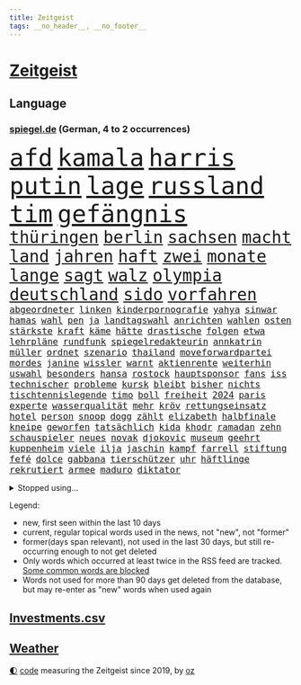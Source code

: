 ```yaml
---
title: Zeitgeist
tags: __no_header__, __no_footer__
---
```


# [Zeitgeist](https://oliz.io/zeitgeist/)

## Language

<h3><a href="https://www.spiegel.de" target="_blank">spiegel.de</a> (German, 4 to 2 occurrences)</h3>
<p style="font-family:monospace">
<span style="font-size:32pt"><a href="news_links.html#afd" class="current">afd</a></span>
<span style="font-size:32pt"><a href="news_links.html#kamala" class="current">kamala</a></span>
<span style="font-size:32pt"><a href="news_links.html#harris" class="current">harris</a></span>
<span style="font-size:32pt"><a href="news_links.html#putin" class="current">putin</a></span>
<span style="font-size:32pt"><a href="news_links.html#lage" class="current">lage</a></span>
<span style="font-size:32pt"><a href="news_links.html#russland" class="current">russland</a></span>
<span style="font-size:32pt"><a href="news_links.html#tim" class="current">tim</a></span>
<span style="font-size:32pt"><a href="news_links.html#gefängnis" class="current">gefängnis</a></span>
<br>
<span style="font-size:22pt"><a href="news_links.html#thüringen" class="current">thüringen</a></span>
<span style="font-size:22pt"><a href="news_links.html#berlin" class="current">berlin</a></span>
<span style="font-size:22pt"><a href="news_links.html#sachsen" class="current">sachsen</a></span>
<span style="font-size:22pt"><a href="news_links.html#macht" class="current">macht</a></span>
<span style="font-size:22pt"><a href="news_links.html#land" class="current">land</a></span>
<span style="font-size:22pt"><a href="news_links.html#jahren" class="current">jahren</a></span>
<span style="font-size:22pt"><a href="news_links.html#haft" class="current">haft</a></span>
<span style="font-size:22pt"><a href="news_links.html#zwei" class="current">zwei</a></span>
<span style="font-size:22pt"><a href="news_links.html#monate" class="current">monate</a></span>
<span style="font-size:22pt"><a href="news_links.html#lange" class="current">lange</a></span>
<span style="font-size:22pt"><a href="news_links.html#sagt" class="current">sagt</a></span>
<span style="font-size:22pt"><a href="news_links.html#walz" class="new">walz</a></span>
<span style="font-size:22pt"><a href="news_links.html#olympia" class="current">olympia</a></span>
<span style="font-size:22pt"><a href="news_links.html#deutschland" class="current">deutschland</a></span>
<span style="font-size:22pt"><a href="news_links.html#sido" class="new">sido</a></span>
<span style="font-size:22pt"><a href="news_links.html#vorfahren" class="current">vorfahren</a></span>
<br>
<span style="font-size:12pt"><a href="news_links.html#abgeordneter" class="current">abgeordneter</a></span>
<span style="font-size:12pt"><a href="news_links.html#linken" class="current">linken</a></span>
<span style="font-size:12pt"><a href="news_links.html#kinderpornografie" class="current">kinderpornografie</a></span>
<span style="font-size:12pt"><a href="news_links.html#yahya" class="new">yahya</a></span>
<span style="font-size:12pt"><a href="news_links.html#sinwar" class="current">sinwar</a></span>
<span style="font-size:12pt"><a href="news_links.html#hamas" class="current">hamas</a></span>
<span style="font-size:12pt"><a href="news_links.html#wahl" class="current">wahl</a></span>
<span style="font-size:12pt"><a href="news_links.html#pen" class="current">pen</a></span>
<span style="font-size:12pt"><a href="news_links.html#ja" class="current">ja</a></span>
<span style="font-size:12pt"><a href="news_links.html#landtagswahl" class="current">landtagswahl</a></span>
<span style="font-size:12pt"><a href="news_links.html#anrichten" class="current">anrichten</a></span>
<span style="font-size:12pt"><a href="news_links.html#wahlen" class="current">wahlen</a></span>
<span style="font-size:12pt"><a href="news_links.html#osten" class="current">osten</a></span>
<span style="font-size:12pt"><a href="news_links.html#stärkste" class="current">stärkste</a></span>
<span style="font-size:12pt"><a href="news_links.html#kraft" class="current">kraft</a></span>
<span style="font-size:12pt"><a href="news_links.html#käme" class="current">käme</a></span>
<span style="font-size:12pt"><a href="news_links.html#hätte" class="current">hätte</a></span>
<span style="font-size:12pt"><a href="news_links.html#drastische" class="current">drastische</a></span>
<span style="font-size:12pt"><a href="news_links.html#folgen" class="current">folgen</a></span>
<span style="font-size:12pt"><a href="news_links.html#etwa" class="current">etwa</a></span>
<span style="font-size:12pt"><a href="news_links.html#lehrpläne" class="new">lehrpläne</a></span>
<span style="font-size:12pt"><a href="news_links.html#rundfunk" class="current">rundfunk</a></span>
<span style="font-size:12pt"><a href="news_links.html#spiegelredakteurin" class="current">spiegelredakteurin</a></span>
<span style="font-size:12pt"><a href="news_links.html#annkatrin" class="current">annkatrin</a></span>
<span style="font-size:12pt"><a href="news_links.html#müller" class="current">müller</a></span>
<span style="font-size:12pt"><a href="news_links.html#ordnet" class="current">ordnet</a></span>
<span style="font-size:12pt"><a href="news_links.html#szenario" class="new">szenario</a></span>
<span style="font-size:12pt"><a href="news_links.html#thailand" class="current">thailand</a></span>
<span style="font-size:12pt"><a href="news_links.html#moveforwardpartei" class="new">moveforwardpartei</a></span>
<span style="font-size:12pt"><a href="news_links.html#mordes" class="current">mordes</a></span>
<span style="font-size:12pt"><a href="news_links.html#janine" class="current">janine</a></span>
<span style="font-size:12pt"><a href="news_links.html#wissler" class="current">wissler</a></span>
<span style="font-size:12pt"><a href="news_links.html#warnt" class="current">warnt</a></span>
<span style="font-size:12pt"><a href="news_links.html#aktienrente" class="new">aktienrente</a></span>
<span style="font-size:12pt"><a href="news_links.html#weiterhin" class="current">weiterhin</a></span>
<span style="font-size:12pt"><a href="news_links.html#uswahl" class="current">uswahl</a></span>
<span style="font-size:12pt"><a href="news_links.html#besonders" class="current">besonders</a></span>
<span style="font-size:12pt"><a href="news_links.html#hansa" class="current">hansa</a></span>
<span style="font-size:12pt"><a href="news_links.html#rostock" class="current">rostock</a></span>
<span style="font-size:12pt"><a href="news_links.html#hauptsponsor" class="new">hauptsponsor</a></span>
<span style="font-size:12pt"><a href="news_links.html#fans" class="current">fans</a></span>
<span style="font-size:12pt"><a href="news_links.html#iss" class="current">iss</a></span>
<span style="font-size:12pt"><a href="news_links.html#technischer" class="new">technischer</a></span>
<span style="font-size:12pt"><a href="news_links.html#probleme" class="current">probleme</a></span>
<span style="font-size:12pt"><a href="news_links.html#kursk" class="new">kursk</a></span>
<span style="font-size:12pt"><a href="news_links.html#bleibt" class="current">bleibt</a></span>
<span style="font-size:12pt"><a href="news_links.html#bisher" class="current">bisher</a></span>
<span style="font-size:12pt"><a href="news_links.html#nichts" class="current">nichts</a></span>
<span style="font-size:12pt"><a href="news_links.html#tischtennislegende" class="new">tischtennislegende</a></span>
<span style="font-size:12pt"><a href="news_links.html#timo" class="current">timo</a></span>
<span style="font-size:12pt"><a href="news_links.html#boll" class="current">boll</a></span>
<span style="font-size:12pt"><a href="news_links.html#freiheit" class="current">freiheit</a></span>
<span style="font-size:12pt"><a href="news_links.html#2024" class="current">2024</a></span>
<span style="font-size:12pt"><a href="news_links.html#paris" class="current">paris</a></span>
<span style="font-size:12pt"><a href="news_links.html#experte" class="current">experte</a></span>
<span style="font-size:12pt"><a href="news_links.html#wasserqualität" class="current">wasserqualität</a></span>
<span style="font-size:12pt"><a href="news_links.html#mehr" class="current">mehr</a></span>
<span style="font-size:12pt"><a href="news_links.html#kröv" class="current">kröv</a></span>
<span style="font-size:12pt"><a href="news_links.html#rettungseinsatz" class="current">rettungseinsatz</a></span>
<span style="font-size:12pt"><a href="news_links.html#hotel" class="current">hotel</a></span>
<span style="font-size:12pt"><a href="news_links.html#person" class="current">person</a></span>
<span style="font-size:12pt"><a href="news_links.html#snoop" class="current">snoop</a></span>
<span style="font-size:12pt"><a href="news_links.html#dogg" class="current">dogg</a></span>
<span style="font-size:12pt"><a href="news_links.html#zählt" class="current">zählt</a></span>
<span style="font-size:12pt"><a href="news_links.html#elizabeth" class="new">elizabeth</a></span>
<span style="font-size:12pt"><a href="news_links.html#halbfinale" class="current">halbfinale</a></span>
<span style="font-size:12pt"><a href="news_links.html#kneipe" class="current">kneipe</a></span>
<span style="font-size:12pt"><a href="news_links.html#geworfen" class="current">geworfen</a></span>
<span style="font-size:12pt"><a href="news_links.html#tatsächlich" class="current">tatsächlich</a></span>
<span style="font-size:12pt"><a href="news_links.html#kida" class="new">kida</a></span>
<span style="font-size:12pt"><a href="news_links.html#khodr" class="new">khodr</a></span>
<span style="font-size:12pt"><a href="news_links.html#ramadan" class="new">ramadan</a></span>
<span style="font-size:12pt"><a href="news_links.html#zehn" class="current">zehn</a></span>
<span style="font-size:12pt"><a href="news_links.html#schauspieler" class="current">schauspieler</a></span>
<span style="font-size:12pt"><a href="news_links.html#neues" class="current">neues</a></span>
<span style="font-size:12pt"><a href="news_links.html#novak" class="current">novak</a></span>
<span style="font-size:12pt"><a href="news_links.html#djokovic" class="current">djokovic</a></span>
<span style="font-size:12pt"><a href="news_links.html#museum" class="current">museum</a></span>
<span style="font-size:12pt"><a href="news_links.html#geehrt" class="current">geehrt</a></span>
<span style="font-size:12pt"><a href="news_links.html#kuppenheim" class="new">kuppenheim</a></span>
<span style="font-size:12pt"><a href="news_links.html#viele" class="current">viele</a></span>
<span style="font-size:12pt"><a href="news_links.html#ilja" class="new">ilja</a></span>
<span style="font-size:12pt"><a href="news_links.html#jaschin" class="new">jaschin</a></span>
<span style="font-size:12pt"><a href="news_links.html#kampf" class="current">kampf</a></span>
<span style="font-size:12pt"><a href="news_links.html#farrell" class="new">farrell</a></span>
<span style="font-size:12pt"><a href="news_links.html#stiftung" class="current">stiftung</a></span>
<span style="font-size:12pt"><a href="news_links.html#fefé" class="new">fefé</a></span>
<span style="font-size:12pt"><a href="news_links.html#dolce" class="new">dolce</a></span>
<span style="font-size:12pt"><a href="news_links.html#gabbana" class="new">gabbana</a></span>
<span style="font-size:12pt"><a href="news_links.html#tierschützer" class="current">tierschützer</a></span>
<span style="font-size:12pt"><a href="news_links.html#uhr" class="current">uhr</a></span>
<span style="font-size:12pt"><a href="news_links.html#häftlinge" class="current">häftlinge</a></span>
<span style="font-size:12pt"><a href="news_links.html#rekrutiert" class="new">rekrutiert</a></span>
<span style="font-size:12pt"><a href="news_links.html#armee" class="current">armee</a></span>
<span style="font-size:12pt"><a href="news_links.html#maduro" class="new">maduro</a></span>
<span style="font-size:12pt"><a href="news_links.html#diktator" class="current">diktator</a></span>
</p>
<details>
<summary>Stopped using...</summary>
<p class="former" style="font-size:12pt">
angeles(1386) aufgefordert(1386) analyse(1385) becker(1385) egal(1384) übergriffe(1384) aufgerufen(1383) bochum(1383) flüchtlinge(1383) niederländische(1383) rheinlandpfalz(1383) sexuelle(1383) verstorbenen(1383) digitalisierung(1382) echte(1381) gehe(1381) lust(1381) portugal(1381) umwelt(1381) arm(1380) bereich(1380) gelassen(1380) konzerne(1380) saß(1380) behörde(1379) beobachten(1379) erfahrungen(1379) gegangen(1379) leer(1379) märz(1379) pocht(1379) punkte(1379) aufruf(1378) besorgt(1378) draußen(1378) internationaler(1378) rest(1378) stets(1378) tieren(1378) verweigert(1378) angeklagter(1377) autobahn(1377) fleisch(1377) verhandelt(1376) entgegen(1375) franziskus(1375) gerhard(1375) interesse(1375) manuel(1375) papst(1375) türkischen(1375) 04(1374) appell(1374) bundestrainer(1374) dementiert(1374) polizeieinsatz(1374) tschechien(1374) fliehen(1373) mahnt(1373) ersetzen(1372) geflogen(1372) konflikte(1372) rom(1372) träumen(1372) verschieben(1372) anbieter(1371) kleines(1371) landen(1371) sinnvoll(1371) vermeiden(1371) klimapolitik(1370) trennt(1370) ii(1369) getrennt(1368) erkrankt(1367) ebenso(1366) verbreiten(1366) 1500(1365) mercedes(1365) haushalte(1364) pflicht(1362) taliban(1362) streitet(1361) todesopfer(1360) überholt(1360) katholischen(1359) wahrscheinlich(1359) mangel(1358) exporte(1357) brach(1356) hilfen(1353) syrer(1352) not(1351) fehlende(1350) halbe(1346) sogenannten(1339) herausforderung(1338) bewegt(1332) entspannt(1326) missbrauchs(1326) last(1309) billiger(1306) stopp(1305) wetterdienst(1295) diagnose(1266) autobauer(1262) fußballnationalmannschaft(1174) videoaufnahmen(1139) bauern(1122) auswärtige(1116) bundesrat(1106) dörfer(1073) entlastung(1068) nachspielzeit(1065) wissing(1054) mike(1051) zorn(1043) demo(1018) beider(1009) elke(1001) heidenreich(1001) lädt(990) unbekannter(990) tödlichem(981) schärfere(974) unserem(972) einziger(956) finnland(954) kanzlers(940) erschwert(936) soldat(925) lemke(920) streik(905) herausgefunden(894) überzeugung(893) vereinigung(875) iranische(852) überlebenden(839) königsklasse(838) fernen(828) verärgert(809) dahin(805) steuerhinterziehung(798) sylt(790) joshua(777) jugendlicher(774) kaffee(774) weltrekord(771) andrew(770) sexuell(769) nationale(759) newsletter(759) 16jähriger(750) wissenschaft(748) eautos(747) landwirtschaft(739) fassungslos(737) chinesen(734) sunak(732) rishi(731) notruf(721) nation(716) 63(702) tobias(696) antarktis(691) kita(684) ernährung(683) gerechtfertigt(683) eingreifen(681) yorker(677) feierten(675) historisches(673) monika(668) emissionen(666) quer(662) methoden(656) besatzung(651) katze(650) auszeichnung(639) spielzeug(615) gesprengt(611) liberale(607) migrationspolitik(603) überzeugen(600) dfbelf(596) madonna(591) muster(590) flogen(589) trauern(588) abschiebungen(587) auflaufen(585) vulkan(585) gelegenheit(583) mittelpunkt(574) überschritten(571) praxis(570) kongo(569) beliebter(568) pokal(565) viertagewoche(563) gebühren(557) hilfsorganisation(551) jason(547) wand(546) befasst(540) bürokratie(538) schwache(536) lauf(533) weimar(533) wahlsieger(521) beitritt(517) trier(517) verzögerung(515) stillstand(514) rechtspopulisten(510) unterbrechung(509) spiegelreport(508) gejagt(500) beigetragen(497) fakten(493) kindergrundsicherung(491) optionen(488) umsetzen(487) erwarteten(484) brachten(472) boomt(471) startete(467) reuß(464) rahmen(463) fisch(454) tickets(454) straßenverkehr(445) court(444) expertengremium(432) mühe(431) drohnenangriffe(428) hamm(426) nachbesserungen(426) spektakulären(426) bitter(424) fossile(423) angelegt(420) einbestellt(414) bekennt(411) blockierte(411) qualifiziert(410) website(408) budget(407) qualität(406) abschaffen(398) kurve(398) selben(395) thunberg(393) anschluss(392) abwenden(391) überlegen(390) obersten(388) steve(388) abends(385) gesellschaftliche(384) toronto(383) benachteiligt(381) soziologe(379) erweitert(375) victoria(375) xiii(373) zulieferer(373) desaster(372) besiegen(371) aufatmen(370) verkehrswende(368) strenger(366) andré(364) atlanta(363) metropole(361) unterscheiden(358) gedreht(350) butter(348) torwart(348) ausscheiden(342) pauli(340) kandidiert(334) tankstelle(334) schiitenmiliz(331) eigentor(329) israeli(329) welten(329) antonio(326) knacken(325) zusammengebrochen(323) dumm(322) rucksack(322) fame(321) young(321) gewechselt(320) onkel(318) generalbundesanwalt(314) tvsender(314) fußballfans(308) verfolgte(305) challenge(303) kimmich(303) belästigt(301) klarer(300) mehrmals(300) 1994(299) comedian(299) dankbar(298) organisatoren(297) population(293) bulls(289) ddr(287) erkältung(286) israelischer(285) ebay(284) mars(284) gerechnet(283) hinterlässt(283) instrument(283) mexikos(283) charkiw(277) emotionaler(275) erfindung(275) intern(275) hamasangriff(273) stimmte(270) waffenstillstand(269) großzügigen(268) achtzigerjahre(266) mancherorts(265) stadien(264) bezirk(263) mentale(261) herbe(260) weltlage(258) mohammad(257) erkannt(256) gdl(256) künftige(255) hamasgeisel(252) kiboom(252) kulturszene(251) stille(251) signalisiert(249) geiselnahme(247) spiels(247) sprecherin(246) emma(245) gdlchef(245) schwindet(245) weselsky(245) kriegstüchtig(244) 37jährige(243) db(243) spdfraktionschef(243) strengen(243) unfalltod(243) bundeskartellamt(239) fluggäste(238) kassieren(236) kliniken(236) 2012(233) psychologe(233) kapitän(231) genügend(229) helsinki(228) bett(227) finanzieren(227) notlage(227) wackelt(226) leise(225) verabschiedung(225) weiterkommen(225) wählerinnen(225) dfbteam(224) genozid(224) janeiro(224) beleidigungen(223) aires(222) buenos(222) fach(221) künftiger(221) stoffe(221) tausender(221) ausgewählt(220) eupolitiker(220) weiblich(220) historischer(219) dialoge(218) entzogen(218) gerichtssaal(218) heimischen(217) zuversichtlich(216) geschlechtsverkehr(215) guardiola(212) südosten(212) einsparungen(211) rauch(211) roberts(210) buchempfehlungen(209) walk(209) blockbuster(208) durchgeführt(208) staatssekretär(208) interessieren(207) oma(206) kragen(205) dreyer(202) immunität(202) zurückgewiesen(202) abgefeuert(200) leidenschaftlicher(200) vorliegt(200) high(199) mangelnde(198) lachen(197) bevorzugen(196) pep(196) humanitärer(195) statistischem(195) fossil(193) maersk(192) sogenanntes(192) gebrauch(191) linien(191) öffnete(191) abfahrt(190) dave(190) homo(190) cdu/csu(189) schlappe(189) spacey(189) landsleuten(188) elvis(187) abgetaucht(186) begrenzt(186) rüstungsexporte(186) bestsellerautor(183) langes(183) zählte(183) alkoholfreie(182) bauernproteste(182) fernhalten(182) lecker(182) norweger(182) beantragt(181) betreffen(181) sächsische(181) autoritär(180) spektakuläres(180) haag(179) halbinsel(179) nachzudenken(179) ritual(179) kaltes(176) verbündete(176) anmelden(174) frühes(174) leroy(173) sané(173) klamotten(171) 160(170) afdabgeordnete(170) gefühle(170) 13jährigen(169) erklärungen(169) erzbistum(169) erobert(168) festhalten(168) politischem(168) prallte(167) gespendet(166) horrorfilm(166) kalte(166) anonymen(165) original(165) potsdamer(165) rechtsaußenpartei(165) angehoben(164) murphy(164) satt(164) zeugnis(164) rechtlichen(163) unfair(163) anforderungen(162) ohrringe(162) platzt(162) hauptdarstellerin(161) besetztes(160) kreuzfahrtschiff(160) rechtens(160) regierungsflieger(160) australier(159) verewigt(158) afdmann(157) anerkennung(157) bundestagsabgeordnete(157) gefälschte(157) jena(157) wilden(157) wovon(157) andre(156) konstruiert(156) trainers(156) klettern(155) posse(153) inhalt(149) schärfste(149) siebten(149) verhagelt(149) olivia(147) spielraum(147) wohnmobil(147) facebookkonzern(146) autofahrerin(145) lara(145) raf(145) wiederum(145) zentimeter(144) anwenden(143) assange(143) meidet(143) schöpft(142) sätze(142) schwerverletzte(141) 129(140) bezahlte(140) magnus(140) neil(140) zoo(140) stromnetze(139) daniels(138) fremden(138) preisgegeben(137) sportartikelhersteller(137) vorlieben(137) agenda(136) auffälligen(136) erhielten(135) flotte(134) unverzüglich(134) außergewöhnliches(133) erhalt(133) hollywoodfilmen(132) klettert(132) tasche(132) anmeldung(131) prorussischen(131) bernard(130) einfuhr(130) heilbronn(130) mehrarbeit(130) schauspielerinnen(130) regisseure(129) sarah(129) trek(129) zecken(129) zig(129) authentisch(127) biss(127) rüstung(127) wikileaksgründer(127) künstlich(126) taxis(126) usarmee(126) runter(125) alleingang(124) gelöscht(124) gigantische(124) andrej(123) puigdemont(123) flugzeugbauer(122) intensiv(122) 14jährigen(121) getäuscht(120) halbzeit(120) löhne(120) schmerzensgeld(120) drittes(119) krankheitserreger(119) nordosten(119) wendungen(119) alters(118) chefposten(118) lautete(118) vorzubereiten(118) abgelaufen(117) auswärtigen(117) indirekt(117) auflage(116) kümmerte(116) mitsotakis(116) award(115) beeindruckende(115) matchwinner(115) titanic(115) katalanische(114) strafzölle(114) todesfällen(114) gruß(112) hirnforschung(112) lakers(112) parteifreunde(112) schmerzt(112) schnitzer(112) kibbuz(111) pier(111) viewing(111) abheben(110) amts(110) boss(110) geprägten(110) bedenklich(109) britischem(109) klimaprotest(109) unerwarteten(109) unvermittelt(109) antreibt(108) komplizierter(108) milliardengeschäft(108) privatsphäre(108) absurde(107) amnestie(107) carlsen(107) kontrollieren(107) jenem(106) dialog(105) rouge(105) stammende(105) stichwahl(105) alltäglich(104) gärtnern(104) prostituierte(104) rüstungskonzern(104) statistische(104) integration(103) selbstverständlichkeit(103) verkleinern(103) aufgebracht(102) bildeten(102) blutiges(102) demonstrierende(102) faktencheck(102) nike(102) potenzial(102) rüdiger(102) fahrrad(101) vorgezogenen(101) wohngebiet(101) fußballers(100) anpfiff(98) cafés(98) etablierte(98) geredet(98) sammlung(98) ungarischen(98) beherrscht(97) medienfirma(97) quiet(97) gerne(94) verunsichert(93) 1974(92) spektakulärsten(92) wecken(92) abonnenten(91) beseitigen(91) eint(91) entschädigen(91) mahnwache(91) spritpreise(91) andernorts(90) anlegestelle(90) boston(90) motivation(90) ungleich(90) verhört(90) verzögerte(90) fronten(89) gletschern(89) jam(89) pearl(89) regierungswechsel(89) toxischen(89) usmilliardär(89) zurückzubekommen(89) ätna(89) agassi(88) eindrucksvolle(88) hindernis(88) vorgängers(88) figuren(87) fuhren(87) gucken(87) leiterin(87) ostereier(87) rechtspopulistischer(87) schüttete(87) 11freunde(86) beck(86) chinese(86) handwerk(86) haushalten(86) herzversagen(86) leuchten(86) technischen(86) telekom(86) unterschätzen(86) akzeptieren(85) chrupalla(85) gezüchtet(85) project(85) spdspitze(85) tino(85) attackierte(84) bannon(84) bronny(84) charakter(84) draft(84) pflegetochter(84) 75jährige(83) fischkutter(83) schwerverletzter(83) strafstoß(83) 97(82) abwechslungsreich(82) eddy(82) fahrern(82) industriegebiet(82) motiviert(82) nachspiel(82) teilnehmern(82) abhaken(81) auswärtiges(81) countrysänger(81) orthodoxe(81) sexszenen(81) vergisst(81) werbezwecken(81) zukunftsaussichten(81) erbost(80) fragwürdiger(80) küssen(80) legalisiert(80) streaminganbieter(80) städtische(80) überflutungen(80) children(79) eingerechnet(79) herzstillstand(79) jubelten(79) kandidatinnen(79) mythen(79) save(79) spielfilm(79) stahl(79) stalking(79) tvserien(79) umweltministerin(79) wirt(79) angeschlagenen(78) begrenzten(78) bußgeld(78) trumpf(78) ängstlichen(78) amtsträger(77) darstellt(77) fix(77) kriselnden(77) schlägen(77) wirkungslos(77) auszulösen(76) beobachtung(76) bistum(76) eurozone(76) krisentreffen(76) meeresfrüchte(76) rächte(76) afdspitzenpolitiker(75) grimes(75) knackt(75) renaissance(75) beckham(74) klang(74) kundinnen(74) bmw(73) denkwürdigen(73) jawort(73) mitgebracht(73) abkassieren(72) ausfiel(72) moulin(72) mühlenflügel(72) premiers(72) prognosen(72) trockenheit(72) aufträgen(71) bankfiliale(71) becher(71) eddie(71) europawahlen(71) güler(71) komiker(71) nachdenken(71) rangeleien(71) schob(71) strich(71) talkshowmoderatorin(71) tonnenschwere(71) unterbricht(71) verzockt(71) videobeweis(71) witch(71) brennstoffe(70) dreckige(70) mexikanischer(70) videoschiedsrichter(70) 900000(69) eskalieren(69) feuerwerk(69) strahlen(69) besitzt(68) schottische(68) soundtrack(68) beschuldigten(67) durchbrechen(67) führungsebene(67) manövriert(67) mitreißenden(67) packt(67) rangnick(67) alarmstufe(66) celsius(66) finanzskandal(66) psychologen(66) regierungskrise(66) eingriffen(65) fußballmannschaft(65) liest(65) meisterschaften(65) mercedesbenz(65) neugeborenes(65) schleichenden(65) ungewollte(65) var(65) verschleppte(65) ausgabe(64) botschafterin(64) entgegenzusetzen(64) versprochenen(64) weltberühmte(64) zutrauen(64) cher(63) landsleute(63) mieser(63) topstars(63) verdachtsfall(63) enorme(62) lebensbedrohliche(62) mitbewerber(62) spdzentrale(62) taktische(62) turin(62) 39jährige(61) gipfelkreuz(61) inne(61) simulierten(61) topmanagern(61) türmt(61) unerwarteter(60) bekämen(59) cdupolitikerin(59) herford(59) militärziele(59) regierenden(59) schlagstock(59) sorten(59) spielerinnen(59) willkür(59) versetzen(58) amerikanischer(57) eigenheim(57) millionenstadt(57) priesters(57) stöhnen(57) aufgeladenes(56) befriedigend(56) deutschjüdischen(56) geschleust(56) lustiges(56) reus(56) vorgeschichte(56) woke(56) zeitfahren(56) abgeführt(55) ausgewechselt(55) bevorstehenden(55) joost(55) wahlhelfer(55) entzündet(54) graue(54) papiere(54) roßmann(54) verbots(54) wählte(54) bundesparteitag(53) fußballspiele(53) gesundheitssystem(53) mogelpackungen(53) revolutionieren(53) shrinkflation(53) verwirklicht(53) exmanager(52) geistlichen(52) geopolitische(52) hausdach(52) initiator(52) miniserie(52) pochen(52) toxische(52) wilders(52) ausgesagt(51) dresdner(51) haushaltsverhandlungen(51) kleinstadt(51) mieterinnen(51) reuters(51) safe(51) verheißt(51) waldbränden(51) esther(50) interaktiv(50) mossack(50) panama(50) papers(50) pausiert(50) populist(50) sedlaczek(50) versprechungen(50) bildungsministerium(49) datingapps(49) extremwetter(49) fehlverhaltens(49) firmenpatriarchen(49) kapitolsturms(49) kategorie(49) korrekt(49) linklater(49) strippen(49) tvangebot(49) ausfüllen(48) feinstaub(48) grundrechte(48) langjähriger(48) müttern(48) sinniert(48) akademiker(47) pflaster(47) strategiepapier(47) aussi(46) kinshasa(46) moi(46) pyrotechnik(46) schönen(45) tvduelle(44) unbekleidet(44) wahltag(44) wirtschaftsweisen(44) epidemie(43) jacques(43) kleingarten(43) saga(43) uspier(43) wahltermin(43) 17000(42) caso(42) ersatzlos(42) fitness(42) gastroback(42) polizeigewalt(42) präsidentschaftsanwärter(42) rechtsbündnis(42) verteilen(42) grandezza(41) hunter(41) semaglutid(41) unlösbare(41) wirkstoff(41) zurückhalten(41) biere(40) einfahren(40) hurrikansaison(40) kombination(40) stichwahlen(40) supreme(40) frauenförderung(39) palma(39) pony(39) realitätscheck(39) schwänzen(39) solch(39) urnengang(39) altersdiskriminierung(38) bundestagsabgeordneten(38) reichsbürgernetzwerk(38) schenker(38) 25jährige(37) cover(37) crazy(37) eingefädelt(37) filmfest(37) frisst(37) grölten(37) mitgespielt(37) potenziell(37) rachel(37) schüttelt(37) doppelspitze(36) double(36) geschäftsmann(36) guckt(36) haustieren(36) lawrence(36) richterspruch(36) rückte(36) abläufe(35) bahnlogistiktochter(35) wohnt(35) faktor(34) großartigen(34) missbrauchstäter(34) reformer(34) umkreisen(34) nationalistischen(33) nervös(33) parteizentrale(33) rechtsstaat(33) tennisbälle(33) aufstand(32) behält(32) bürgerinnen(32) freiheitsstrafen(32) spdfraktion(32) schlauchboot(31) unterhaus(31) weiden(31) farage(30) geschätzt(30) innenverteidiger(30) klimaschädlich(30) millionenfach(30) nigel(30) rechtsnationalen(30) regulären(30) datingapp(29) hayer(29) ita(29) talent(29) ukrainerin(29) diesel(28) hetzen(28) kaufte(28) schrei(28) tragische(28) wahlbeteiligung(28) wahllokale(28) einrichtungen(27) followern(27) fußballstadien(27) gegenseite(27) kitraining(27) kriegsgebiet(27) nutzerdaten(27) rauer(27) wohnhäusern(27) einbürgerung(26) grünenabgeordnete(26) kriegsfall(26) niedrigerem(26) organisierter(26) personalien(26) rekordsummen(26) celtics(25) deutschkolumne(25) einfachere(25) familiengeschichte(25) gegenstände(25) kletterte(25) stockende(25) transporter(25) viertelmilliarde(25) winkel(25) grugahalle(24) kongresses(24) magentatv(24) missachtung(24) qualitäten(24) susanne(24) tödlichsten(24) zahlte(24) autounfall(23) erfinden(23) gelben(23) heftigem(23) heranwachsenden(23) zverevs(23) 52jährigen(22) argamani(22) einsatzbereit(22) gelaufen(22) noa(22) objektiv(22) eingespielt(21) fußballspiel(21) koeman(21) ronald(21) spe(21) babypause(20) col(20) flugzeugabsturz(20) furcht(20) galibier(20) gesa(20) jusochef(20) lebten(20) tsv(20) verbergen(20) waffenrecht(20) arda(19) fieber(19) fußballnationalelf(19) oranje(19) auftauchte(18) gerichtliche(18) hürzeler(18) kanzlei(18) kommentatoren(18) pfosten(18) pixar(18) pixarfilm(18) saubere(18) teamgeist(18) zertifiziert(18) beifahrer(17) ex(17) fragebogen(17) führungspositionen(17) reis(17) sechser(17) tennisturnier(17) verwerfungen(17) albaniens(16) emtitel(16) etappen(16) fitnessstudio(16) liedern(16) malu(16) strafzöllen(16) usstudie(16) demokratischer(15) mitgliederbegehren(15) nachtleben(15) outet(15) polemik(15) tah(15) interessante(14) kolumnistin(14) sanieren(14) schweinsteiger(14) sehnt(14) unberechenbare(14) altersarmut(13) bestellungen(13) fantasie(13) fußballmatch(13) intensives(13) jungstars(13) kapitulieren(13) neuzulassungen(13) revolte(13) schlummert(13) südkoreanischer(13) abiturzeugnisse(12) billige(12) byd(12) einschaltquoten(12) franchise(12) renoviert(12) schleudern(12) unzufriedenheit(12) cop(11) fremdeln(11) hübsche(11) spätes(11) taylorswiftkonzert(11) warfen(11) wetterextreme(11) wobei(11)
</p>
</details>
<p>Legend:
<ul>
<li><span class="new">new</span>, first seen within the last 10 days</li>
<li><span class="current">current</span>, regular topical words used in the news, not "new", not "former"</li>
<li><span class="former">former(days span relevant)</span>, not used in the last 30 days, but still re-occurring enough to not get deleted</li>
<li>Only words which occurred at least twice in the RSS feed are tracked. <a href="language/filters.py">Some common words are blocked</a></li>
<li>Words not used for more than 90 days get deleted from the database, but may re-enter as "new" words when used again</li>
</ul>
</p>

## [Investments](investments.html)[.csv](investments.csv)

## [Weather](weather.html)

<footer>
<a href="javascript:toggleTheme()" class="nav">🌓</a>
<a href="https://github.com/ooz/zeitgeist">code</a> measuring the Zeitgeist since 2019, by <a href="https://oliz.io">oz</a>
</footer>
